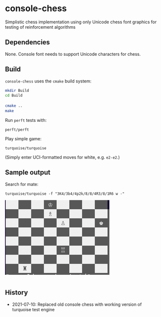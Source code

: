 # console-chess

Simplistic chess implementation using only Unicode chess font graphics for testing of reinforcement algorithms

## Dependencies

None. Console font needs to support Unicode characters for chess.

## Build

`console-chess` uses the `cmake` build system:

```bash
mkdir Build
cd Build

cmake ..
make
```

Run `perft` tests with:


```
perft/perft
```

Play simple game:

```
turquoise/turquoise
```
(Simply enter UCI-formatted moves for white, e.g. `e2-e2`.)

## Sample output

Search for mate:
```
turquoise/turquoise -f "3K4/3b4/4p2k/8/8/4R3/8/1R6 w -"
```

![](https://raw.githubusercontent.com/domschl/console-chess/master/doc/resources/pos1.png)
```

```

## History

* 2021-07-10: Replaced old console chess with working version of turquoise test engine
